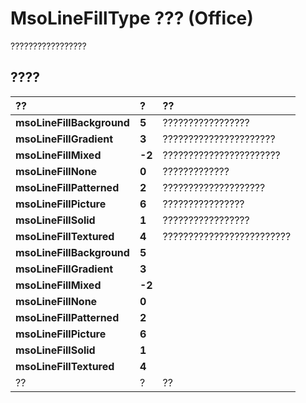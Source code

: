 
# MsoLineFillType ??? (Office)

?????????????????


## ????



|**??**|**?**|**??**|
|:-----|:-----|:-----|
|**msoLineFillBackground**|**5**|?????????????????|
|**msoLineFillGradient**|**3**|??????????????????????|
|**msoLineFillMixed**|**-2**|???????????????????????|
|**msoLineFillNone**|**0**|?????????????|
|**msoLineFillPatterned**|**2**|????????????????????|
|**msoLineFillPicture**|**6**|????????????????|
|**msoLineFillSolid**|**1**|?????????????????|
|**msoLineFillTextured**|**4**|?????????????????????????|
|**msoLineFillBackground**|**5**||
|**msoLineFillGradient**|**3**||
|**msoLineFillMixed**|**-2**||
|**msoLineFillNone**|**0**||
|**msoLineFillPatterned**|**2**||
|**msoLineFillPicture**|**6**||
|**msoLineFillSolid**|**1**||
|**msoLineFillTextured**|**4**||
|??|?|??|
